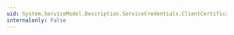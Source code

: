 ```yaml
---
uid: System.ServiceModel.Description.ServiceCredentials.ClientCertificate
internalonly: False
---
```

